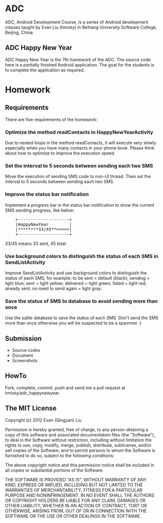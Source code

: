 ADC
===
ADC, Android Development Course, is a series of Android development classes taught by Evan Liu (hmisty) in Beihang University Software College, Beijing, China.

ADC Happy New Year
---
ADC Happy New Year is the 7th homework of the ADC.
The source code here is a partially finished Android application. The goal for the students is to complete the application as required.

Homework
===

Requirements
---
There are five requirements of the homework:

### Optimize the method readContacts in HappyNewYearActivity
Due to nested loops in the method readContacts, it will execute very slowly especially when you have many contacts in your phone book. Please think about how to optimize to improve the execution speed.

### Set the interval to 5 seconds between sending each two SMS
Move the execution of sending SMS code to non-UI thread.
Then set the interval to 5 seconds between sending each two SMS.

### Improve the status bar notification
Implement a progress bar in the status bar notification to show the current SMS sending progress, like below:
<pre>
    +--------------------+
    |HappyNewYear        |
    |********33/45**=====|
    +--------------------+
</pre>
33/45 means 33 sent, 45 total.

### Use background colors to distinguish the status of each SMS in SendListActivity
Improve SendListActivity and use background colors to distinguish the status of each SMS, for example: to be sent = default (black); sending = light blue; sent = light yellow; delivered = light green; failed = light red; already sent, no need to send again = light gray.

### Save the status of SMS to database to avoid sending more than once
Use the sqlite database to save the status of each SMS. Don't send the SMS more than once otherwise you will be suspected to be a spammer :)

Submission
---
  * Source codes
  * Document
  * Screenshots

HowTo
---
Fork, complete, commit, push and send me a pull request at hmisty/adc_happynewyear.

The MIT License
---
Copyright (c) 2012
Evan (Qingyan) Liu

Permission is hereby granted, free of charge, to any person obtaining a copy
of this software and associated documentation files (the "Software"), to deal
in the Software without restriction, including without limitation the rights
to use, copy, modify, merge, publish, distribute, sublicense, and/or sell
copies of the Software, and to permit persons to whom the Software is
furnished to do so, subject to the following conditions:

The above copyright notice and this permission notice shall be included in
all copies or substantial portions of the Software.

THE SOFTWARE IS PROVIDED "AS IS", WITHOUT WARRANTY OF ANY KIND, EXPRESS OR
IMPLIED, INCLUDING BUT NOT LIMITED TO THE WARRANTIES OF MERCHANTABILITY,
FITNESS FOR A PARTICULAR PURPOSE AND NONINFRINGEMENT. IN NO EVENT SHALL THE
AUTHORS OR COPYRIGHT HOLDERS BE LIABLE FOR ANY CLAIM, DAMAGES OR OTHER
LIABILITY, WHETHER IN AN ACTION OF CONTRACT, TORT OR OTHERWISE, ARISING FROM,
OUT OF OR IN CONNECTION WITH THE SOFTWARE OR THE USE OR OTHER DEALINGS IN
THE SOFTWARE.
